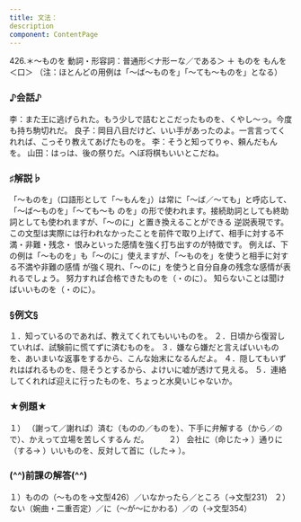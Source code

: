 ```yaml
---
title: 文法：
description
component: ContentPage
---
```



426.＊～ものを
動詞・形容詞：普通形＜ナ形ーな／である＞ ＋ ものを
もんを＜口＞
（注：ほとんどの用例は「～ば～ものを」「～ても～ものを」となる）
### ♪会話♪
李：また王に逃げられた。もう少しで詰むとこだったものを、くやし～っ。今度も持ち駒切れだ。 良子：岡目八目だけど、いい手があったのよ。一言言ってくれれば、こっそり教えてあげたものを。
李：そうと知ってりゃ、頼んだもんを。
山田：はっは、後の祭りだ。へぼ将棋もいいとこだね。
### ♯解説♭
「～ものを」（口語形として「～もんを」）は常に「～ば／～ても」と呼応して、「～ば～ものを」「～ても～も
のを」の形で使われます。接続助詞としても終助詞としても使われますが、「～のに」と置き換えることができる 逆説表現です。この文型は実際には行われなかったことを前件で取り上げて、相手に対する不満・非難・残念・ 恨みといった感情を強く打ち出すのが特徴です。
例えば、下の例は「～ものを」も「～のに」使えますが、「～ものを」を使うと相手に対する不満や非難の感情 が強く現れ、「～のに」を使うと自分自身の残念な感情が表れるでしょう。
努力すれば合格できたものを（・のに）。
知らないことは聞けばいいものを（・のに）。
### §例文§
１．知っているのであれば、教えてくれてもいいものを。
２．日頃から復習していれば、試験前に慌てずに済むものを。
３．嫌なら嫌だと言えばいいものを、あいまいな返事をするから、こんな始末になるんだよ。
４．隠してもいずれはばれるものを、隠そうとするから、よけいに嘘が透けて見える。
５．連絡してくれれば迎えに行ったものを、ちょっと水臭いじゃないか。
### ★例題★
１） （謝って／謝れば）済む（ものの／ものを）、下手に弁解する（から／ので）、かえって立場を苦しくするん
だ。        
２） 会社に（命じた→ ）通りに（する→ ）いいものを、反対して首に（した→ ）。
### (^^)前課の解答(^^)
１）ものの（～ものを→文型426）／いなかったら／ところ（→文型231）
２）ない（婉曲・二重否定）／に（～が～にかわる）／の（→文型354）
